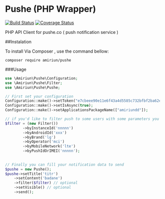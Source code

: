 # Pushe (PHP Wrapper)

[![Build Status](https://travis-ci.org/amiriun/pushe.svg?branch=master)](https://travis-ci.org/amiriun/pushe)
[![Coverage Status](https://coveralls.io/repos/github/amiriun/pushe/badge.svg?branch=master)](https://coveralls.io/github/amiriun/pushe?branch=master)

PHP API Client for pushe.co ( push notification service )



 ##Instalation


To install Via Composer , use the command bellow:

`composer require amiriun/pushe`


###Usage

```php
use \Amiriun\Pushe\Configuration;
use \Amiriun\Pushe\Filter;
use \Amiriun\Pushe\Pushe;

// First set your configuration
Configuration::make()->setToken("e7cbeee90e11e6f43a4d5585c732bfbf2ba62e1e");
Configuration::make()->setIsAsync(true);
Configuration::make()->setApplicationsPackageName(["amiriundd"]);

// if you'd like to filter push to some users with some parameters you can use filter:
$filter = (new Filter())
        ->byInstanceId('nnnnn')
        ->byAndroidId('xxx')
        ->byBrand('lg')
        ->byOperator('mci')
        ->byMobileNetwork('lte')
        ->byPushIdOrIMEI('nnnnn');
        
        
// Finally you can fill your notification data to send
$pushe = new Pushe();
$pushe->setTitle('titr')
    ->setContent('badane')
    ->filter($filter) // optional
    ->setVisible() // optional
    ->send();
        
```